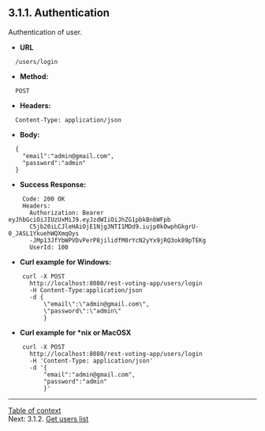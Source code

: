 **3.1.1. Authentication**
----
Authentication of user.

* **URL** 
```
  /users/login
```
* **Method:**
```
  POST
```
 
* **Headers:**
```
  Content-Type: application/json
```
* **Body:**
```
  {
	"email":"admin@gmail.com",
	"password":"admin"
  } 
```
* **Success Response:**
```
    Code: 200 OK
    Headers:
      Authorization: Bearer eyJhbGciOiJIUzUxMiJ9.eyJzdWIiOiJhZG1pbkBnbWFpb
      C5jb20iLCJleHAiOjE1Njg3NTI1MDd9.iujp0k0wphGkgrU-0_JASL1YkuehWQXmqOys
      -JMp13JfYbWPVDvPerP8jilidfM0rYcN2yYx9jRQ3ok89pTEKg
      UserId: 100
``` 
* **Curl example for Windows:**
```
    curl -X POST
      http://localhost:8080/rest-voting-app/users/login
      -H Content-Type:application/json
      -d {
	   	  \"email\":\"admin@gmail.com\",
		  \"password\":\"admin\"
          }
```
* **Curl example for \*nix or MacOSX**
```
    curl -X POST
      http://localhost:8080/rest-voting-app/users/login
      -H 'Content-Type: application/json'
      -d '{
	   	  "email":"admin@gmail.com",
		  "password":"admin"
          }'
```
----
[Table of context](api.md) \
Next: 3.1.2. [Get users list](3_1_2.md)